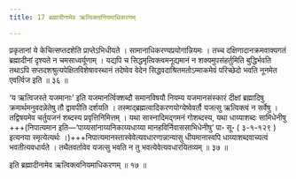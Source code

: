 ```yaml
---
title: 17 ब्रह्मादीनामेव ऋत्विक्त्वनियमाधिकरणम्

---
```


प्रकृतानां ये केचित्सप्तदशेति प्राप्तेऽभिधीयते । सामानाधिकरण्यप्रयोगान्नियमः । तच्च दक्षिणादानक्रमवाक्यगतं ब्रह्मादीनां दृश्यते न चमसाध्वर्यूणाम् । यद्यपि च सिद्धमृत्विक्त्वमनूद्यमानं न शक्यमुपसंहर्तुमिति बुद्धिर्भवति तथाऽपि सप्तदशश्रुत्यपेक्षितविशेषावस्थानं तदेष्वेव वेदेन सिद्धवदाश्रितमतोऽम्माकमेवं परिच्छेदो भवति नूनमेत एवर्त्विज इति ॥ ३६ ॥

‘य ऋत्विजस्ते यजमानाः’ इति यजमानर्त्विक्शब्दौ समानविषयौ नियम्य यजमानसंस्कारं दीक्षां ब्रह्मादिषु क्रमार्थमनुवदन्नेतेषु तौ द्वावपीति दर्शयति । तस्माद्ब्रह्मत्वादिकरणयोग्येष्वेवर्तौ यजत्सु ऋत्विक्त्वं न सर्वेषु । तद्विषयमेव चर्तुयजनं शब्दस्य प्रवृत्तिनिमित्तम् । यथा सास्नादिमद्गमनं गोशब्दस्य, यथा धाय्याशब्दः सामिधेनीषु +++(निपात्यमान इति—‘पाय्यसांनाय्यनिकाय्यधाय्या मानहविर्निवाससाभिधेनीषु’ पा॰ सू॰ ( ३-१-१२९ ) इत्यनया स्मृत्येत्यर्थः ।)+++निपात्यमानस्तास्वेवेत्यवधारणान्नान्यासु धीयमानास्वपि धाय्याशब्दवाच्यत्वं भवतीत्यवधार्यते । तथैतवर्तावेव यजत्सु भवति न तु भवत्येवेत्यवधारयितव्यम् ॥ ३७ ॥

इति ब्रह्मादीनामेव ऋत्विक्त्वनियमाधिकरणम् ॥ १७ ॥
